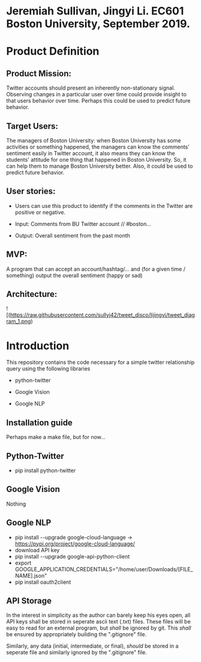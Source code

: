 # Jeremiah Sullivan, Jingyi Li. EC601 Boston University, September 2019. 
# Product Definition

## Product Mission:
Twitter accounts should present an inherently non-stationary signal. Observing changes in a particular user over time could provide insight to that users behavior over time. Perhaps this could be used to predict future behavior. 

## Target Users:
The managers of Boston University: when Boston University has some activities or something happened, the managers can know the comments' sentiment easily in Twitter account, it also means they can know the students' attitude for one thing that happened in Boston University. So, it can help them to manage Boston University better. Also, it could be used to predict future behavior.

## User stories:
- Users can use this product to identify if the comments in the Twitter are positive or negative.

- Input:  Comments from BU Twitter account // #boston… 

- Output: Overall sentiment from the past month

## MVP:
A program that can accept an account/hashtag/… and (for a given time / something) output the overall sentiment (happy or sad)

## Architecture:
![(https://raw.githubusercontent.com/sullyj42/tweet_disco/lijingyi/tweet_diagram_1.png)

# Introduction
This repository contains the code necessary for a simple twitter relationship query using the following libraries
- python-twitter

- Google Vision

- Google NLP

## Installation guide

Perhaps make a make file, but for now... 

## Python-Twitter

- pip install python-twitter

## Google Vision

Nothing

## Google NLP
- pip install --upgrade google-cloud-language -> https://pypi.org/project/google-cloud-language/
- download API key
- pip install --upgrade google-api-python-client
- export GOOGLE_APPLICATION_CREDENTIALS="/home/user/Downloads/[FILE_NAME].json"
- pip install oauth2client


## API Storage

In the interest in simplicity as the author can barely keep his eyes open, all API keys shall be stored in seperate ascii text (.txt) files. 
These files will be easy to read for an external program, but *shall* be ignored by git. 
This *shall* be ensured by appropriately building the ".gitignore" file. 

Similarly, any data (initial, intermediate, or final), *should* be stored in a seperate file and similarly ignored by the ".gitignore" file.  
